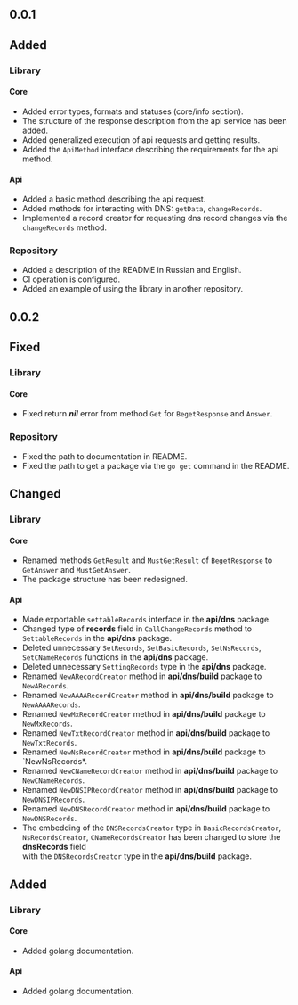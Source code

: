 ## 0.0.1

## Added

### Library

#### Core

* Added error types, formats and statuses (core/info section).
* The structure of the response description from the api service has been added.
* Added generalized execution of api requests and getting results.
* Added the `ApiMethod` interface describing the requirements for the api method.

#### Api

* Added a basic method describing the api request.
* Added methods for interacting with DNS: `getData`, `changeRecords`.
* Implemented a record creator for requesting dns record changes via the `changeRecords` method.

### Repository

* Added a description of the README in Russian and English.
* CI operation is configured.
* Added an example of using the library in another repository.

## 0.0.2

## Fixed

### Library

#### Core

* Fixed return ***nil*** error from method `Get` for `BegetResponse` and `Answer`.

### Repository

* Fixed the path to documentation in README.
* Fixed the path to get a package via the `go get` command in the README.

## Changed

### Library

#### Core

* Renamed methods `GetResult` and `MustGetResult` of `BegetResponse` to `GetAnswer` and `MustGetAnswer`.
* The package structure has been redesigned.

#### Api

* Made exportable `settableRecords` interface in the **api/dns** package.
* Changed type of **records** field in `CallChangeRecords` method to `SettableRecords` in the **api/dns** package.
* Deleted unnecessary `SetRecords`, `SetBasicRecords`, `SetNsRecords`, `SetCNameRecords` functions in the **api/dns** package.
* Deleted unnecessary `SettingRecords` type in the **api/dns** package.
* Renamed `NewARecordCreator` method in **api/dns/build** package to `NewARecords`.
* Renamed `NewAAAARecordCreator` method in **api/dns/build** package to `NewAAAARecords`.
* Renamed `NewMxRecordCreator` method in **api/dns/build** package to `NewMxRecords`.
* Renamed `NewTxtRecordCreator` method in **api/dns/build** package to `NewTxtRecords`.
* Renamed `NewNsRecordCreator` method in **api/dns/build** package to `NewNsRecords*.
* Renamed `NewCNameRecordCreator` method in **api/dns/build** package to `NewCNameRecords`.
* Renamed `NewDNSIPRecordCreator` method in **api/dns/build** package to `NewDNSIPRecords`.
* Renamed `NewDNSRecordCreator` method in **api/dns/build** package to `NewDNSRecords`.
* The embedding of the `DNSRecordsCreator` type in `BasicRecordsCreator`, `NsRecordsCreator`, `CNameRecordsCreator` 
  has been changed to store the **dnsRecords** field  
  with the `DNSRecordsCreator` type in the **api/dns/build** package.

## Added

### Library

#### Core

* Added golang documentation.

#### Api

* Added golang documentation.